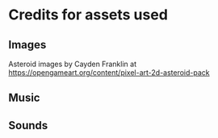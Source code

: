 # Credits for assets used

## Images

Asteroid images by Cayden Franklin at <https://opengameart.org/content/pixel-art-2d-asteroid-pack>

## Music

## Sounds
